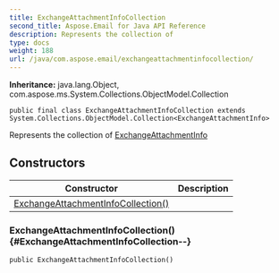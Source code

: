 ```yaml
---
title: ExchangeAttachmentInfoCollection
second_title: Aspose.Email for Java API Reference
description: Represents the collection of
type: docs
weight: 188
url: /java/com.aspose.email/exchangeattachmentinfocollection/
---
```

**Inheritance:**
java.lang.Object, com.aspose.ms.System.Collections.ObjectModel.Collection
```
public final class ExchangeAttachmentInfoCollection extends System.Collections.ObjectModel.Collection<ExchangeAttachmentInfo>
```

Represents the collection of [ExchangeAttachmentInfo](../../com.aspose.email/exchangeattachmentinfo)
## Constructors

| Constructor | Description |
| --- | --- |
| [ExchangeAttachmentInfoCollection()](#ExchangeAttachmentInfoCollection--) |  |
### ExchangeAttachmentInfoCollection() {#ExchangeAttachmentInfoCollection--}
```
public ExchangeAttachmentInfoCollection()
```


